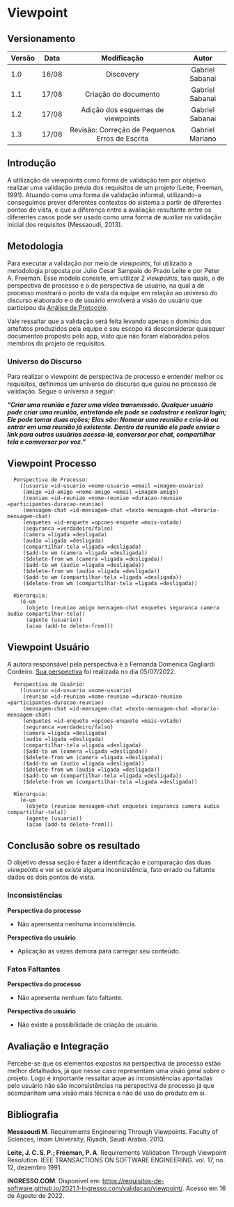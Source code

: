 # Viewpoint

## Versionamento

| Versão | Data  |                           Modificação                           |             Autor              |
| ------ | ----- | :-------------------------------------------------------------: | :----------------------------: |
| 1.0    | 16/08 | Discovery | Gabriel Sabanai |
| 1.1    | 17/08 | Criação do documento | Gabriel Sabanai |
| 1.2    | 17/08 | Adição dos esquemas de viewpoints | Gabriel Sabanai |
| 1.3    | 17/08 | Revisão: Correção de Pequenos Erros de Escrita | Gabriel Mariano |

## Introdução

A utilização de viewpoints como forma de validação tem por objetivo realizar uma validação prévia dos requisitos de um projeto (Leite; Freeman, 1991). Atuando como uma forma de validação informal, utilizando-a conseguimos prever diferentes contextos do sistema a partir de diferentes pontos de vista, e que a diferença entre a avaliação resultante entre os diferentes casos pode ser usado como uma forma de auxiliar na validação inicial dos requisitos (Messaoudi, 2013).

## Metodologia

Para executar a validação por meio de *viewpoints*, foi utilizado a metodologia proposta por Julio Cesar Sampaio do Prado Leite e por Peter A. Freeman. Esse modelo consiste, em utilizar 2 *viewpoints*, tais quais, o de perspectiva de processo e o de perspectiva de usuário, na qual a de processo mostrará o ponto de vista da equipe em relação ao universo do discurso elaborado e o de usuário envolverá a visão do usuário que participou da [Análise de Protocolo](../../elicitacao/analiseProtocolo.md).

Vale ressaltar que a validação será feita levando apenas o domínio dos artefatos produzidos pela equipe e seu escopo irá desconsiderar quaisquer documentos proposto pelo app, visto que não foram elaborados pelos membros do projeto de requisitos.

### Universo do Discurso

Para realizar o viewpoint de perspectiva de processo e entender melhor os requisitos, definimos um universo do discurso que guiou no processo de validação.
Segue o universo a seguir:

***"Criar uma reunião e fazer uma video transmissão. Qualquer usuário pode criar uma reunião, entretando ele pode se cadastrar e realizar login; Ele pode tomar duas ações; Elas são: Nomear uma reunião e cria-lá ou entrar em uma reunião já existente. Dentro da reunião ele pode enviar o link para outros usuários acessa-lá, conversar por chat, compartilhar tela e comversar por voz."***

## Viewpoint Processo

      Perspectiva de Processo:
        ((usuario =id-usuario =nome-usuario =email =imagem-usuario)
         (amigo =id-amigo =nome-amigo =email =imagem-amigo)
         (reuniao =id-reuniao =nome-reuniao =duracao-reuniao =participantes-duracao-reuniao)
         (mensagem-chat =id-mensagem-chat =texto-mensagem-chat =horario-mensagem-chat)
         (enquetes =id-enquete =opcoes-enquete =mais-votado)
         (seguranca =verdadeiro/falso)
         (camera =ligada =desligada)
         (audio =ligada =desligada)
         (compartilhar-tela =ligada =desligada)
         ($add-to wm (camera =ligada =desligada))
         ($delete-from wm (camera =ligada =desligada))
         ($add-to wm (audio =ligada =desligada))
         ($delete-from wm (audio =ligada =desligada))
         ($add-to wm (compartilhar-tela =ligada =desligada))
         ($delete-from wm (compartilhar-tela =ligada =desligada))

      Hierarquia:
        (é-um
          (objeto (reuniao amigo mensagem-chat enquetes seguranca camera audio compartilhar-tela))
          (agente (usuario))
          (acao (add-to delete-from)))


## Viewpoint Usuário
 A autora responsável pela perspectiva é a Fernanda Domenica Gagliardi Cordeiro. [Sua perspectiva](../../elicitacao/analiseProtocolo.md) foi realizada no dia 05/07/2022.

      Perspectiva de Usuário:
        ((usuario =id-usuario =nome-usuario)
         (reuniao =id-reuniao =nome-reuniao =duracao-reuniao =participantes-duracao-reuniao)
         (mensagem-chat =id-mensagem-chat =texto-mensagem-chat =horario-mensagem-chat)
         (enquetes =id-enquete =opcoes-enquete =mais-votado)
         (seguranca =verdadeiro/falso)
         (camera =ligada =desligada)
         (audio =ligada =desligada)
         (compartilhar-tela =ligada =desligada)
         ($add-to wm (camera =ligada =desligada))
         ($delete-from wm (camera =ligada =desligada))
         ($add-to wm (audio =ligada =desligada))
         ($delete-from wm (audio =ligada =desligada))
         ($add-to wm (compartilhar-tela =ligada =desligada))
         ($delete-from wm (compartilhar-tela =ligada =desligada))

      Hierarquia:
        (é-um
          (objeto (reuniao mensagem-chat enquetes seguranca camera audio compartilhar-tela))
          (agente (usuario))
          (acao (add-to delete-from)))

## Conclusão sobre os resultado

O objetivo dessa seção é fazer a identificação e comparação das duas *viewpoints* e ver se existe alguma inconsistência, fato errado ou faltante dados os dois pontos de vista.

### Inconsistências

**Perspectiva do processo**

* Não aprensenta nenhuma inconsistência.

**Perspectiva do usuário**

* Aplicação as vezes demora para carregar seu conteúdo.

### Fatos Faltantes

**Perspectiva do processo**

* Não apresenta nenhum fato faltante.

**Perspectiva do usuário**

* Não existe a possibilidade de criação de usuário.

## Avaliação e Integração

Percebe-se que os elementos expostos na perspectiva de processo estão melhor detalhados, já que nesse caso representam uma visão geral sobre o projeto. Logo é importante ressaltar aque as inconsistências apontadas pelo usuário não são inconsistências na perspectiva de processo já que acompanham uma visão mais técnica e não de uso do produto em si.

## Bibliografia

**Messaoudi M**. Requirements Engineering Through Viewpoints. Faculty of Sciences, Imam University, Riyadh, Saudi Arabia. 2013.

**Leite, J. C. S. P.; Freeman, P. A**. Requirements Validation Through Viewpoint Resolution. IEEE TRANSACTIONS ON SOFTWARE ENGINEERING. vol. 17, no. 12, dezembro 1991.

**INGRESSO.COM**. Disponível em: <https://requisitos-de-software.github.io/2021.1-Ingresso.com/validacao/viewpoint/>. Acesso em 16 de Agosto de 2022.